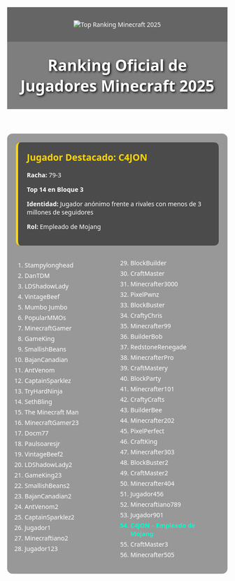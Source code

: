 <!DOCTYPE html><html lang="es">
<head>
  <meta charset="UTF-8">
  <title>Top Ranking Minecraft 2025</title>
  <style>
    body {
      margin: 0;
      font-family: 'Segoe UI', Tahoma, Geneva, Verdana, sans-serif;
      background: url('https://www.minecraft.net/content/dam/archive/1/minecraft-net/default/minecraft-background.jpg') no-repeat center center fixed;
      background-size: cover;
      color: #fff;
    }
    .banner {
      text-align: center;
      background-color: rgba(0, 0, 0, 0.6);
      padding: 30px;
    }
    .banner img {
      max-width: 100%;
      height: auto;
    }
    header {
      text-align: center;
      padding: 30px 20px;
      background-color: rgba(0, 0, 0, 0.5);
    }
    header h1 {
      font-size: 2.5em;
      margin: 0;
      text-shadow: 2px 2px 5px #000;
    }
    section {
      max-width: 900px;
      margin: auto;
      padding: 20px;
      background-color: rgba(0, 0, 0, 0.4);
      border-radius: 12px;
      margin-bottom: 50px;
    }
    .destacado {
      background-color: rgba(0, 0, 0, 0.5);
      border-left: 5px solid #ffd700;
      padding: 20px;
      margin-bottom: 30px;
      border-radius: 10px;
    }
    .destacado h2 {
      margin-top: 0;
      color: #ffd700;
    }
    ol {
      columns: 2;
      column-gap: 40px;
      padding-left: 20px;
    }
    li {
      margin: 5px 0;
    }
    .resaltado {
      color: #00ffcc;
      font-weight: bold;
    }
  </style>
</head>
<body>
  <div class="banner">
    <img src="https://i.imgur.com/yBh9XWf.png" alt="Top Ranking Minecraft 2025">
  </div>
  <header>
    <h1>Ranking Oficial de Jugadores Minecraft 2025</h1>
  </header>
  <section>
    <div class="destacado">
      <h2>Jugador Destacado: C4JON</h2>
      <p><strong>Racha:</strong> 79-3</p>
      <p><strong>Top 14 en Bloque 3</strong></p>
      <p><strong>Identidad:</strong> Jugador anónimo frente a rivales con menos de 3 millones de seguidores</p>
      <p><strong>Rol:</strong> Empleado de Mojang</p>
    </div>
    <ol>
      <li>Stampylonghead</li>
      <li>DanTDM</li>
      <li>LDShadowLady</li>
      <li>VintageBeef</li>
      <li>Mumbo Jumbo</li>
      <li>PopularMMOs</li>
      <li>MinecraftGamer</li>
      <li>GameKing</li>
      <li>SmallishBeans</li>
      <li>BajanCanadian</li>
      <li>AntVenom</li>
      <li>CaptainSparklez</li>
      <li>TryHardNinja</li>
      <li>SethBling</li>
      <li>The Minecraft Man</li>
      <li>MinecraftGamer23</li>
      <li>Docm77</li>
      <li>Paulsoaresjr</li>
      <li>VintageBeef2</li>
      <li>LDShadowLady2</li>
      <li>GameKing23</li>
      <li>SmallishBeans2</li>
      <li>BajanCanadian2</li>
      <li>AntVenom2</li>
      <li>CaptainSparklez2</li>
      <li>Jugador1</li>
      <li>Minecraftiano2</li>
      <li>Jugador123</li>
      <li>BlockBuilder</li>
      <li>CraftMaster</li>
      <li>Minecrafter3000</li>
      <li>PixelPwnz</li>
      <li>BlockBuster</li>
      <li>CraftyChris</li>
      <li>Minecrafter99</li>
      <li>BuilderBob</li>
      <li>RedstoneRenegade</li>
      <li>MinecrafterPro</li>
      <li>CraftMastery</li>
      <li>BlockParty</li>
      <li>Minecrafter101</li>
      <li>CraftyCrafts</li>
      <li>BuilderBee</li>
      <li>Minecrafter202</li>
      <li>PixelPerfect</li>
      <li>CraftKing</li>
      <li>Minecrafter303</li>
      <li>BlockBuster2</li>
      <li>CraftMaster2</li>
      <li>Minecrafter404</li>
      <li>Jugador456</li>
      <li>Minecraftiano789</li>
      <li>Jugador901</li>
      <li class="resaltado">C4JON – Empleado de Mojang</li>
      <li>CraftMaster3</li>
      <li>Minecrafter505</li>
      <!-- Continúa la lista si es necesario -->
    </ol>
  </section>
</body>
</html>
